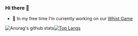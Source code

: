 ### Hi there 👋

<!--
**Segelzwerg/Segelzwerg** is a ✨ _special_ ✨ repository because its `README.md` (this file) appears on your GitHub profile.

Here are some ideas to get you started:
-->
- 🔭 In my free time I’m currently working on our [Whist Game](https://github.com/Whist-Team/)

![Anurag's github stats](https://github-readme-stats.vercel.app/api?username=segelzwerg&count_private=true&show_icons=true)[![Top Langs](https://github-readme-stats.vercel.app/api/top-langs/?username=segelzwerg&layout=compact&langs_count=10)](https://github.com/anuraghazra/github-readme-stats)
